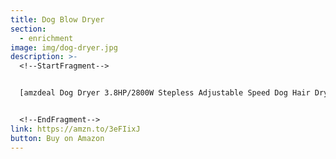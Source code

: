 ```yaml
---
title: Dog Blow Dryer
section:
  - enrichment
image: img/dog-dryer.jpg
description: >-
  <!--StartFragment-->


  [amzdeal Dog Dryer 3.8HP/2800W Stepless Adjustable Speed Dog Hair Dryer, Home Use/Professional Pet Grooming Blower, Pet Hair Force Dryer Blaster with Heater, Spring Hose, and 4 Different Nozzles](https://www.amazon.com/gp/product/B076M65CDN/ref=as_li_tl?ie=UTF8&camp=1789&creative=9325&creativeASIN=B076M65CDN&linkCode=as2&tag=saratogaspr04-20&linkId=2776b7346b4e74d447207ae61d7e2502)![](https://ir-na.amazon-adsystem.com/e/ir?t=saratogaspr04-20&l=am2&o=1&a=B076M65CDN)


  <!--EndFragment-->
link: https://amzn.to/3eFIixJ
button: Buy on Amazon
---
```

